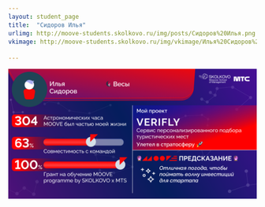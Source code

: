 ```yaml
---
layout: student_page
title:  "Сидоров Илья"
urlimg: http://moove-students.skolkovo.ru/img/posts/Сидоров%20Илья.png
vkimage: http://moove-students.skolkovo.ru/img/vkimage/Илья%20Сидоров%20для%20Вк.png

---
```

<img class="img-fluid" src="/img/posts/Сидоров Илья.png" alt="moove-1">

